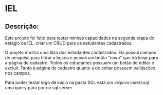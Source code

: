 # IEL

## Descrição:
Este projeto foi feito para testar minhas capacidades na segunda etapa do estágio da IEL, criar um CRUD para os estudantes cadastrados.



O projeto mostra uma lista dos estudantes cadastrados. Ela possui campos de pesquisa para filtrar a busca e possui um botão "novo" que irá levar para a página de cadastro. Todos os estudantes possuem um botão de editar e excluir.
Tanto á página de cadastro quanto a de editar possuem validacões nos campos.

Para poder testar logo de inicio na pasta SQL está um arquivo insert.sql uma query para por no sql server.
